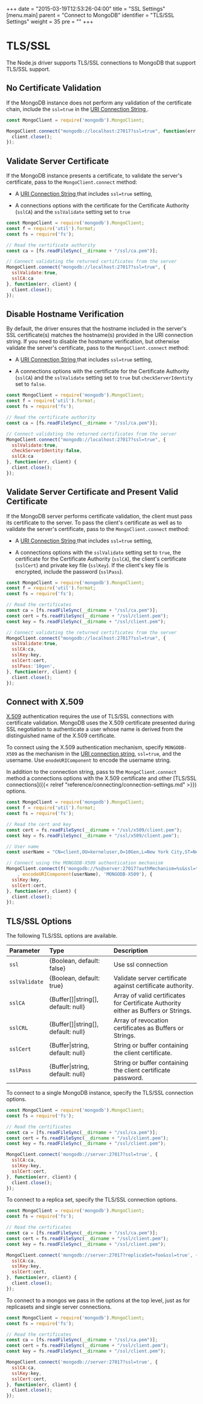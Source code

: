 +++
date = "2015-03-19T12:53:26-04:00"
title = "SSL Settings"
[menu.main]
  parent = "Connect to MongoDB"
  identifier = "TLS/SSL Settings"
  weight = 35
  pre = "<i class='fa'></i>"
+++

# TLS/SSL

The Node.js driver supports TLS/SSL connections to MongoDB that support TLS/SSL support.

## No Certificate Validation
If the MongoDB instance does not perform any validation of the certificate chain, include the `ssl=true` in the [URI Connection String ](https://docs.mongodb.org/manual/reference/connection-string/).

```js
const MongoClient = require('mongodb').MongoClient;

MongoClient.connect("mongodb://localhost:27017?ssl=true", function(err, client) {
  client.close();
});
```

## Validate Server Certificate
If the MongoDB instance presents a certificate, to validate the server's certificate, pass to the `MongoClient.connect` method:

- A [URI Connection String ](https://docs.mongodb.org/manual/reference/connection-string/) that includes `ssl=true` setting,

- A connections options with the certificate for the Certificate Authority (`sslCA`) and the `sslValidate` setting set to `true`

```js
const MongoClient = require('mongodb').MongoClient;
const f = require('util').format;
const fs = require('fs');

// Read the certificate authority
const ca = [fs.readFileSync(__dirname + "/ssl/ca.pem")];

// Connect validating the returned certificates from the server
MongoClient.connect("mongodb://localhost:27017?ssl=true", {
  sslValidate:true,
  sslCA:ca
}, function(err, client) {
  client.close();
});
```

## Disable Hostname Verification
By default, the driver ensures that the hostname included in the
server's SSL certificate(s) matches the hostname(s) provided in the URI connection string. If you need to disable the hostname verification, but otherwise validate the server's certificate, pass to the `MongoClient.connect` method:

- A [URI Connection String ](https://docs.mongodb.org/manual/reference/connection-string/) that includes `ssl=true` setting,

- A connections options with the certificate for the Certificate Authority (`sslCA`) and the `sslValidate` setting set to `true` but  `checkServerIdentity` set to `false`.

```js
const MongoClient = require('mongodb').MongoClient;
const f = require('util').format;
const fs = require('fs');

// Read the certificate authority
const ca = [fs.readFileSync(__dirname + "/ssl/ca.pem")];

// Connect validating the returned certificates from the server
MongoClient.connect("mongodb://localhost:27017?ssl=true", {
  sslValidate:true,
  checkServerIdentity:false,
  sslCA:ca
}, function(err, client) {
  client.close();
});
```

## Validate Server Certificate and Present Valid Certificate
If the MongoDB server performs certificate validation, the client must pass its
certificate to the server. To pass the client's certificate as well as to validate the server's certificate, pass to the `MongoClient.connect` method:

- A [URI Connection String ](https://docs.mongodb.org/manual/reference/connection-string/) that includes `ssl=true` setting,

- A connections options with the `sslValidate` setting set to `true`, the certificate for the Certificate Authority (`sslCA`), the client's certificate (`sslCert`) and private key file (`sslKey`).  If the client's key file is encrypted, include the password (`sslPass`).

```js
const MongoClient = require('mongodb').MongoClient;
const f = require('util').format;
const fs = require('fs');

// Read the certificates
const ca = [fs.readFileSync(__dirname + "/ssl/ca.pem")];
const cert = fs.readFileSync(__dirname + "/ssl/client.pem");
const key = fs.readFileSync(__dirname + "/ssl/client.pem");

// Connect validating the returned certificates from the server
MongoClient.connect("mongodb://localhost:27017?ssl=true", {
  sslValidate:true,
  sslCA:ca,
  sslKey:key,
  sslCert:cert,
  sslPass:'10gen',
}, function(err, client) {
  client.close();
});
```

## Connect with X.509
[X.509](http://docs.mongodb.org/manual/core/authentication/#x-509-certificate-authentication) authentication requires the use of TLS/SSL connections with certificate validation. MongoDB uses the X.509 certificate presented during SSL negotiation to authenticate a user whose name is derived from the distinguished name of the X.509 certificate.

To connect using the X.509 authentication mechanism, specify `MONGODB-X509` as the mechanism in the [URI connection string](https://docs.mongodb.org/manual/reference/connection-string/), `ssl=true`, and the username. Use `enodeURIComponent` to encode the username string.

In addition to the connection string, pass to the `MongoClient.connect` method
a connections options with  the X.509 certificate and other [TLS/SSL connections]({{< relref "reference/connecting/connection-settings.md" >}}) options.

```js
const MongoClient = require('mongodb').MongoClient;
const f = require('util').format;
const fs = require('fs');

// Read the cert and key
const cert = fs.readFileSync(__dirname + "/ssl/x509/client.pem");
const key = fs.readFileSync(__dirname + "/ssl/x509/client.pem");

// User name
const userName = "CN=client,OU=kerneluser,O=10Gen,L=New York City,ST=New York,C=US";

// Connect using the MONGODB-X509 authentication mechanism
MongoClient.connect(f('mongodb://%s@server:27017?authMechanism=%s&ssl=true'
    , encodeURIComponent(userName), 'MONGODB-X509'), {
  sslKey:key,
  sslCert:cert,
}, function(err, client) {
  client.close();
});
```

## TLS/SSL Options

The following TLS/SSL options are available.

| Parameter | Type | Description |
| :----------| :------------- | :------------- |
| `ssl` | {Boolean, default: false} | Use ssl connection |
| `sslValidate` | {Boolean, default: true} | Validate server certificate against certificate authority. |
| `sslCA` | {Buffer[]\|string[], default: null} | Array of valid certificates for Certificate Authority either as Buffers or Strings. |
| `sslCRL` | {Buffer[]\|string[], default: null} | Array of revocation certificates as Buffers or Strings. |
| `sslCert` | {Buffer\|string, default: null} | String or buffer containing the client certificate. |
| `sslPass` | {Buffer\|string, default: null} | String or buffer containing the client certificate password. |

To connect to a single MongoDB instance, specify the TLS/SSL connection options.

```js
const MongoClient = require('mongodb').MongoClient;
const fs = require('fs');

// Read the certificates
const ca = [fs.readFileSync(__dirname + "/ssl/ca.pem")];
const cert = fs.readFileSync(__dirname + "/ssl/client.pem");
const key = fs.readFileSync(__dirname + "/ssl/client.pem");

MongoClient.connect('mongodb://server:27017?ssl=true', {
  sslCA:ca,
  sslKey:key,
  sslCert:cert,
}, function(err, client) {
  client.close();
});
```

To connect to a replica set, specify the TLS/SSL connection options.

```js
const MongoClient = require('mongodb').MongoClient;
const fs = require('fs');

// Read the certificates
const ca = [fs.readFileSync(__dirname + "/ssl/ca.pem")];
const cert = fs.readFileSync(__dirname + "/ssl/client.pem");
const key = fs.readFileSync(__dirname + "/ssl/client.pem");

MongoClient.connect('mongodb://server:27017?replicaSet=foo&ssl=true', {
  sslCA:ca,
  sslKey:key,
  sslCert:cert,
}, function(err, client) {
  client.close();
});
```

To connect to a mongos we pass in the options at the top level, just as for replicasets and single server connections.

```js
const MongoClient = require('mongodb').MongoClient;
const fs = require('fs');

// Read the certificates
const ca = [fs.readFileSync(__dirname + "/ssl/ca.pem")];
const cert = fs.readFileSync(__dirname + "/ssl/client.pem");
const key = fs.readFileSync(__dirname + "/ssl/client.pem");

MongoClient.connect('mongodb://server:27017?ssl=true', {
  sslCA:ca,
  sslKey:key,
  sslCert:cert,
}, function(err, client) {
  client.close();
});
```
